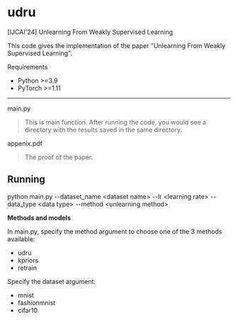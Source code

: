 # udru
[IJCAI'24] Unlearning From Weakly Supervised Learning

This code gives the implementation of the paper "Unlearning From Weakly Supervised Learning".

Requirements
- Python >=3.9
- PyTorch >=1.11

---
main.py
  >This is main function. After running the code, you would see a directory with the results saved in the same directory.

appenix.pdf
>The proof of the paper.

  
## Running

python main.py --dataset_name \<dataset name\> --lr \<learning rate\> --data_type \<data type\> --method \<unlearning method\>

**Methods and models**

In main.py, specify the method argument to choose one of the 3 methods available:
- udru
- kpriors
- retrain

Specify the dataset argument:
- mnist
- fashionmnist
- cifar10
